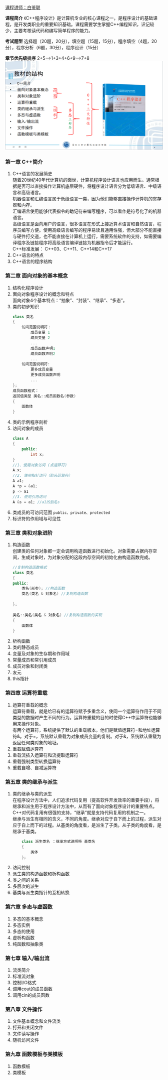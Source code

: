 [课程讲师：白鉴聪](https://csse.szu.edu.cn/pages/user/index?id=1214)

**课程简介**
《C++程序设计》是计算机专业的核心课程之一，是程序设计的基础课程，是开发类职业的重要知识基础。课程需要学生掌握C++编程知识，识记较少，主要考核读代码和编写简单程序的能力。

**考试题型**
选择题（20题，20分），填空题（15题，15分），程序填空（4题，20分），程序分析（6题，30分），程序设计（15分）

**章节优先级排序**
2+5-->1+3+4+6+9-->7+8
![image-20230305175320119](./assets/16780792181883.png)

### 第一章 C++简介
1. C++语言的发展简史  
    随着20世纪40年代计算机的面世，计算机程序设计语言也应用而生。通常根据是否可以直接操作计算机底层硬件，将程序设计语言分为低级语言、中级语言和高级语言。  
    机器语言和汇编语言属于低级语言一类，因为他们能够直接操作计算机的寄存器和内存。  
    汇编语言使用能够代表指令的助记符来编写程序，可以看作是符号化了的机器语言。  
    高级语言是面向用户的语言，很多语言在形式上接近算术语言和自然语言，程序员编写方便。使用高级语言编写的程序易读且通用性强，但大部分不能直接与硬件打交道，也不能直接在计算机上运行，需要系统软件的支持，如需要编译程序及链接程序将高级语言编译链接为机器指令后才能运行。    
    C++标准发展： C++03、C++11、C++14和C++17  
2. C++语言的特点
3. C++语言的程序结构

### 第二章 面向对象的基本概念
1. 结构化程序设计
2. 面向对象程序设计的概念和特点  
   面向对象4个基本特点：“抽象”、“封装”、“继承”、“多态”。  
3. 类的初步知识
    ```cpp
    class 类名
    {
        访问范围说明符：   
            成员变量 1
            成员变量 2
            ...
            成员函数声明1
            成员函数声明2
            ...
        访问范围说明符:
            更多成员变量
            更多成员函数声明
            ...
    };
    成员函数格式： 
    返回值类型 类名::成员函数名(参数)
    {
        函数体
    }
    ```
4. 类的示例程序剖析
5. 访问对象的成员
    ```cpp
    class A
    {
        public:
            int x;
    }
    //1、使用对象访问 (点运算符)
    A.x;
    //2. 使用指针访问（箭头运算符）
    A a1;
    A *p = &a1;
    p -> a1
    //3. 使用引用访问
    A &s = a1; //a1的别名s
    ```
6. 类成员的可访问范围
`public、private、protected`
7. 标识符的作用域与可见性
### 第三章 类和对象进阶
1. 构造函数  
    创建类的任何对象都一定会调用构造函数进行初始化。对象需要占据内存空间，生成对象时，为对象分配的这段内存空间的初始化由构造函数完成。
    ```cpp
    //复制构造函数格式
    class 类名
    {
    public:
        类名(形参); //构造函数
        类名(类名 & 对象名) //复制构造函数
        
    };

    类名::类名(类名 & 对象名) //复制构造函数的实现
    {
        函数体
    }
    ```
2. 析构函数
3. 类的静态成员
4. 变量及对象的生存期和作用域
5. 常量成员和常引用成员
6. 成员对象和封闭类
7. 友元
8. this指针
### 第四章 运算符重载
1. 运算符重载的概念  
    运算符重载，就是给已有的运算符赋予多重含义，使同一个运算符作用于不同类型的数据时产生不同的行为。运算符重载的目的时使得C++中运算符也能够用来操作对象。  
    有两个运算符，系统提供了默认的重载版本。他们是赋值运算符=和地址运算符&。对于=，系统默认重载为对象成员变量的复制。对于&，系统默认重载为返回任何类对象的地址。  
2. 重载赋值运算符
3. 重载流插入运算符和流提取运算符
4. 重载强制类型转换运算符
5. 重载自增、自减运算符
### 第五章 类的继承与派生
1. 类的继承与类的派生  
    在程序设计方法中，人们追求代码复用（提高软件开发效率的重要手段），将继承和派生用于程序设计方法中，从而有了面向对象程序设计的重要特点。C++对代码复用有很强的支持，“继承”就是支持代码复用的机制之一。  
    继承与派生有相同的含义，不同的角度。继承对应于自下而上的过程，派生对应于自上而下的过程。从基类的角度看，是派生了子类。从子类的角度看，是继承于基类。  
    ```cpp
        class 派生类名 ：继承方式说明符 基类名
        {
            类体
        };
    ```
2. 访问控制
3. 派生类的构造函数和析构函数
4. 类之间的关系
5. 多层次的派生
6. 基类与派生类指针的互相转换
### 第六章 多态与虚函数
1. 多态的基本概念
2. 多态实例
3. 多态的使用
4. 虚析构函数
5. 纯函数和抽象类
### 第七章 输入/输出流
1. 流类简介
2. 标准流对象
3. 控制I/O格式
4. 调用cout的成员函数
5. 调用cin的成员函数
### 第八章 文件操作
1. 文件基本概念和文件流类
2. 打开和关闭文件
3. 文件读写操作
4. 随机访问文件
### 第九章 函数模板与类模板
1. 函数模板
2. 类模板



